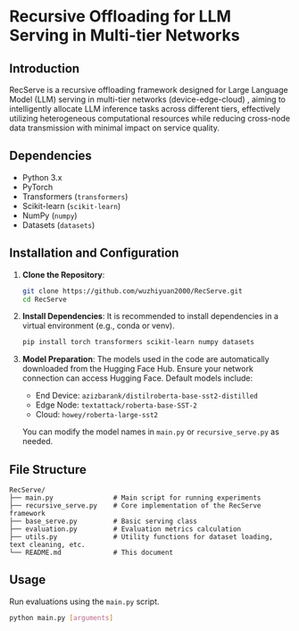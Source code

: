 # Recursive Offloading for LLM Serving in Multi-tier Networks  

## Introduction

RecServe is a recursive offloading framework designed for Large Language Model (LLM) serving in multi-tier networks (device-edge-cloud) , aiming to intelligently allocate LLM inference tasks across different tiers, effectively utilizing heterogeneous computational resources while reducing cross-node data transmission with minimal impact on service quality.

## Dependencies

* Python 3.x
* PyTorch
* Transformers (`transformers`)
* Scikit-learn (`scikit-learn`)
* NumPy (`numpy`)
* Datasets (`datasets`)

## Installation and Configuration

1.  **Clone the Repository**:
    ```bash
    git clone https://github.com/wuzhiyuan2000/RecServe.git
    cd RecServe
    ```

2.  **Install Dependencies**:
    It is recommended to install dependencies in a virtual environment (e.g., conda or venv).
    
    ```bash
    pip install torch transformers scikit-learn numpy datasets
    ```
    
3.  **Model Preparation**:
    The models used in the code are automatically downloaded from the Hugging Face Hub. Ensure your network connection can access Hugging Face. Default models include:
    
    * End Device: `azizbarank/distilroberta-base-sst2-distilled`
    * Edge Node: `textattack/roberta-base-SST-2`
    * Cloud: `howey/roberta-large-sst2`
    
    You can modify the model names in `main.py` or `recursive_serve.py` as needed.

## File Structure

```
RecServe/
├── main.py               # Main script for running experiments
├── recursive_serve.py    # Core implementation of the RecServe framework
├── base_serve.py         # Basic serving class
├── evaluation.py         # Evaluation metrics calculation
├── utils.py              # Utility functions for dataset loading, text cleaning, etc.
└── README.md             # This document
```

## Usage

Run evaluations using the `main.py` script.

```bash
python main.py [arguments]
```